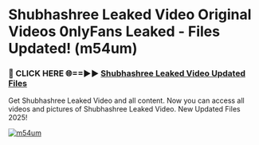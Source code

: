 # Shubhashree Leaked Video Original Videos 0nlyFans Leaked - Files Updated! (m54um)

<h3>🔴 CLICK HERE 🌐==►► <a href="https://tinyurl.com/3hn5wdd3" rel="nofollow">Shubhashree Leaked Video Updated Files</a></h3>

Get Shubhashree Leaked Video and all content. Now you can access all videos and pictures of Shubhashree Leaked Video. New Updated Files 2025!

[![m54um](https://i.imgur.com/4HnBqBT.gif)](https://tinyurl.com/3hn5wdd3)
